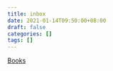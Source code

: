 ```yaml
---
title: inbox
date: 2021-01-14T09:50:00+08:00
draft: false
categories: []
tags: []
---
```


[Books](books)
